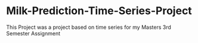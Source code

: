 # Milk-Prediction-Time-Series-Project
This Project was a project based on time series for my Masters 3rd Semester Assignment
